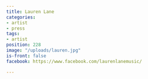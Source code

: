 ```yaml
---
title: Lauren Lane
categories:
- artist
- press
tags:
- artist
position: 228
image: "/uploads/lauren.jpg"
is-front: false
facebook: https://www.facebook.com/laurenlanemusic/

---
```


